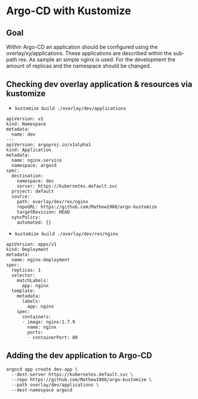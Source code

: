 # Argo-CD with Kustomize

## Goal

Within Argo-CD an application should be configured using the overlay/xy/applications.
These applications are described within the sub-path res. As sample an simple nginx is used.
For the development the amount of replicas and the namespace should be changed.

## Checking dev overlay application & resources via kustomize

+ `kustomize build ./overlay/dev/applications`

````
apiVersion: v1
kind: Namespace
metadata:
  name: dev
---
apiVersion: argoproj.io/v1alpha1
kind: Application
metadata:
  name: nginx-service
  namespace: argocd
spec:
  destination:
    namespace: dev
    server: https://kubernetes.default.svc
  project: default
  source:
    path: overlay/dev/res/nginx
    repoURL: https://github.com/Mathew1988/argo-kustomize
    targetRevision: HEAD
  syncPolicy:
    automated: {}
````

+ `kustomize build ./overlay/dev/res/nginx`

````
apiVersion: apps/v1
kind: Deployment
metadata:
  name: nginx-deployment
spec:
  replicas: 1
  selector:
    matchLabels:
      app: nginx
  template:
    metadata:
      labels:
        app: nginx
    spec:
      containers:
      - image: nginx:1.7.9
        name: nginx
        ports:
        - containerPort: 80
````

## Adding the dev application to Argo-CD

````
argocd app create dev-app \
  --dest-server https://kubernetes.default.svc \
  --repo https://github.com/Mathew1988/argo-kustomize \
  --path overlay/dev/applications \
  --dest-namespace argocd
````

